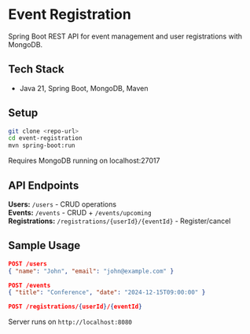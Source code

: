 # Event Registration 

Spring Boot REST API for event management and user registrations with MongoDB.

## Tech Stack
- Java 21, Spring Boot, MongoDB, Maven

## Setup
```bash
git clone <repo-url>
cd event-registration
mvn spring-boot:run
```

Requires MongoDB running on localhost:27017

## API Endpoints

**Users:** `/users` - CRUD operations  
**Events:** `/events` - CRUD + `/events/upcoming`  
**Registrations:** `/registrations/{userId}/{eventId}` - Register/cancel  

## Sample Usage
```json
POST /users
{ "name": "John", "email": "john@example.com" }

POST /events  
{ "title": "Conference", "date": "2024-12-15T09:00:00" }

POST /registrations/{userId}/{eventId}
```

Server runs on `http://localhost:8080`
